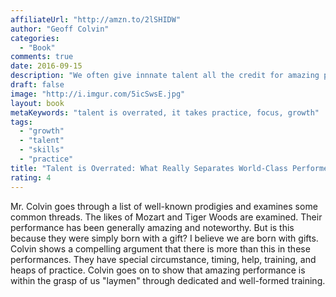 ```yaml
---
affiliateUrl: "http://amzn.to/2lSHIDW"
author: "Geoff Colvin"
categories:
  - "Book"
comments: true
date: 2016-09-15
description: "We often give innnate talent all the credit for amazing performance.  This is largely undue."
draft: false
image: "http://i.imgur.com/5icSwsE.jpg"
layout: book
metaKeywords: "talent is overrated, it takes practice, focus, growth"
tags:
  - "growth"
  - "talent"
  - "skills"
  - "practice"
title: "Talent is Overrated: What Really Separates World-Class Performers from Everybody Else"
rating: 4
---
```


Mr. Colvin goes through a list of well-known prodigies and examines some common threads.  The likes of Mozart and Tiger Woods are examined.  Their performance has been generally amazing and noteworthy.  But is this because they were simply born with a gift?  I believe we are born with gifts.  Colvin shows a compelling argument that there is more than this in these performances.  They have special circumstance, timing, help, training, and heaps of practice.  Colvin goes on to show that amazing performance is within the grasp of us "laymen" through dedicated and well-formed training.

